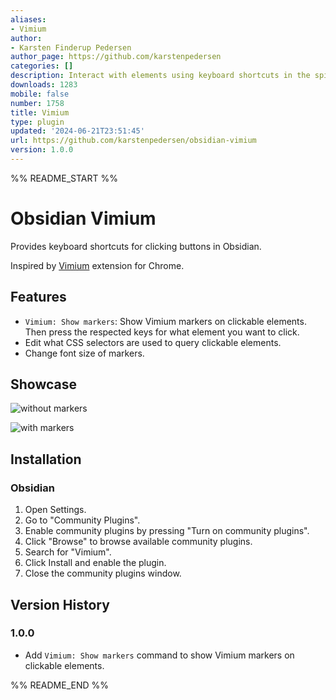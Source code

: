 ```yaml
---
aliases:
- Vimium
author:
- Karsten Finderup Pedersen
author_page: https://github.com/karstenpedersen
categories: []
description: Interact with elements using keyboard shortcuts in the spirit of Vim
downloads: 1283
mobile: false
number: 1758
title: Vimium
type: plugin
updated: '2024-06-21T23:51:45'
url: https://github.com/karstenpedersen/obsidian-vimium
version: 1.0.0
---
```


%% README_START %%

# Obsidian Vimium

Provides keyboard shortcuts for clicking buttons in Obsidian.

Inspired by [Vimium](https://chromewebstore.google.com/detail/vimium/dbepggeogbaibhgnhhndojpepiihcmeb?hl=en) extension for Chrome.

## Features

- `Vimium: Show markers`: Show Vimium markers on clickable elements. Then press the respected keys for what element you want to click.
- Edit what CSS selectors are used to query clickable elements.
- Change font size of markers.

## Showcase

![without markers](https://raw.githubusercontent.com/karstenpedersen/obsidian-vimium/master/screenshots/screenshot-before.png)

![with markers](https://raw.githubusercontent.com/karstenpedersen/obsidian-vimium/master/screenshots/screenshot-after.png)

## Installation

### Obsidian

1.  Open Settings.
2.  Go to "Community Plugins".
3.  Enable community plugins by pressing "Turn on community plugins".
4.  Click "Browse" to browse available community plugins.
5.  Search for "Vimium".
6.  Click Install and enable the plugin.
7.  Close the community plugins window.

## Version History

### 1.0.0

- Add `Vimium: Show markers` command to show Vimium markers on clickable elements.


%% README_END %%